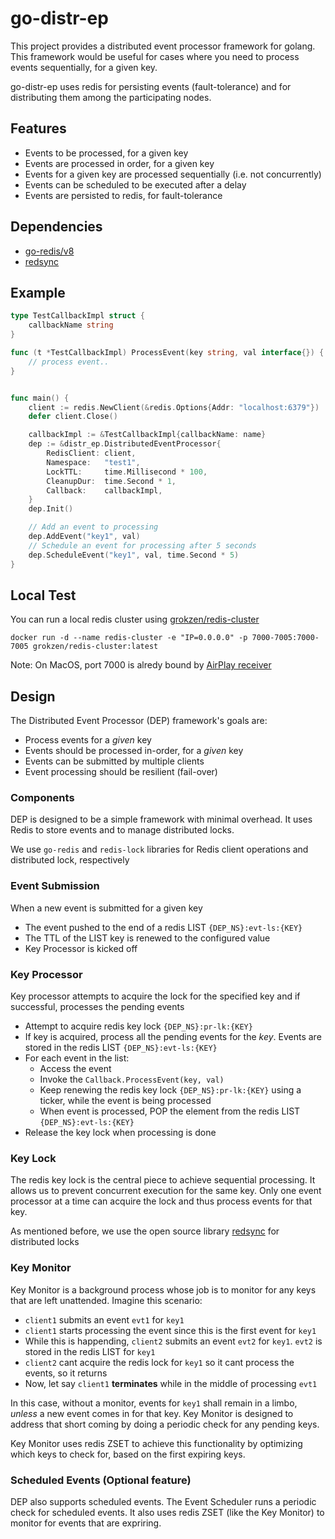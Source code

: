 # go-distr-ep
This project provides a distributed event processor framework for golang. This 
framework would be useful for cases where you need to process events 
sequentially, for a given key.

go-distr-ep uses redis for persisting events (fault-tolerance) and for distributing 
them among the participating nodes.

## Features
- Events to be processed, for a given key
- Events are processed in order, for a given key
- Events for a given key are processed sequentially (i.e. not concurrently)
- Events can be scheduled to be executed after a delay
- Events are persisted to redis, for fault-tolerance

## Dependencies
- [go-redis/v8](https://github.com/go-redis/redis)
- [redsync](https://github.com/go-redsync/redsync) 

## Example
```go
type TestCallbackImpl struct {
	callbackName string
}

func (t *TestCallbackImpl) ProcessEvent(key string, val interface{}) {
	// process event..
}


func main() {
	client := redis.NewClient(&redis.Options{Addr: "localhost:6379"})
	defer client.Close()

	callbackImpl := &TestCallbackImpl{callbackName: name}
	dep := &distr_ep.DistributedEventProcessor{
		RedisClient: client,
		Namespace:   "test1",
		LockTTL:     time.Millisecond * 100,
		CleanupDur:  time.Second * 1,
		Callback:    callbackImpl,
	}
	dep.Init()

	// Add an event to processing
	dep.AddEvent("key1", val)
	// Schedule an event for processing after 5 seconds
	dep.ScheduleEvent("key1", val, time.Second * 5)
}

```
## Local Test
You can run a local redis cluster using [grokzen/redis-cluster](https://github.com/Grokzen/docker-redis-cluster)
```
docker run -d --name redis-cluster -e "IP=0.0.0.0" -p 7000-7005:7000-7005 grokzen/redis-cluster:latest
```
Note: On MacOS, port 7000 is alredy bound by [AirPlay receiver](https://developer.apple.com/forums/thread/682332)

## Design
The Distributed Event Processor (DEP) framework's goals are:
- Process events for a _given_ key 
- Events should be processed in-order, for a _given_ key
- Events can be submitted by multiple clients
- Event processing should be resilient (fail-over)

### Components
DEP is designed to be a simple framework with minimal overhead. It uses Redis to store events and to manage distributed locks.

We use `go-redis` and `redis-lock` libraries for Redis client operations and distributed lock, respectively

### Event Submission
When a new event is submitted for a given key
- The event pushed to the end of a redis LIST `{DEP_NS}:evt-ls:{KEY}`
- The TTL of the LIST key is renewed to the configured value
- Key Processor is kicked off

### Key Processor
Key processor attempts to acquire the lock for the specified key and if successful, processes the pending events
- Attempt to acquire redis key lock `{DEP_NS}:pr-lk:{KEY}`
- If key is acquired, process all the pending events for the _key_. Events are stored in the redis LIST `{DEP_NS}:evt-ls:{KEY}`
- For each event in the list:
  - Access the event
  - Invoke the `Callback.ProcessEvent(key, val)`
  - Keep renewing the redis key lock `{DEP_NS}:pr-lk:{KEY}` using a ticker, while the event is being processed
  - When event is processed, POP the element from the redis LIST `{DEP_NS}:evt-ls:{KEY}`
- Release the key lock when processing is done

### Key Lock
The redis key lock is the central piece to achieve sequential processing. It allows us to prevent concurrent execution for the same key. Only one event processor at a time can acquire the lock and thus process events for that key.

As mentioned before, we use the open source library [redsync](https://github.com/go-redsync/redsync) for distributed locks

### Key Monitor
Key Monitor is a background process whose job is to monitor for any keys that are left unattended. Imagine this scenario:

- `client1` submits an event `evt1` for `key1`
- `client1` starts processing the event since this is the first event for `key1`
- While this is happending, `client2` submits an event `evt2` for `key1`. `evt2` is stored in the redis LIST for `key1`
- `client2` cant acquire the redis lock for `key1` so it cant process the events, so it returns
- Now, let say `client1` **terminates** while in the middle of processing `evt1`

In this case, without a monitor, events for `key1` shall remain in a limbo, _unless_ a new event comes in for that key. Key Monitor is designed to address that short coming by doing a periodic check for any pending keys.

Key Monitor uses redis ZSET to achieve this functionality by optimizing which keys to check for, based on the first expiring keys.

### Scheduled Events (Optional feature)
DEP also supports scheduled events. The Event Scheduler runs a periodic check for scheduled events. It also uses redis ZSET (like the Key Monitor) to monitor for events that are expriring.
